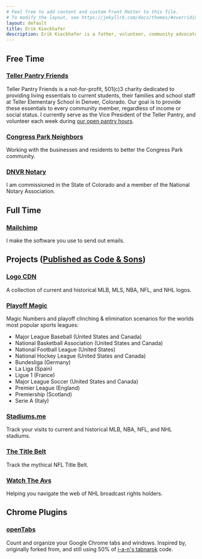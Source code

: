 ```yaml
---
# Feel free to add content and custom Front Matter to this file.
# To modify the layout, see https://jekyllrb.com/docs/themes/#overriding-theme-defaults
layout: default
title: Erik Kieckhafer
description: Erik Kieckhafer is a father, volunteer, community advocate, notary, software engineer.
---
```


## Free Time

### [Teller Pantry Friends](https://tellerpantry.org)

Teller Pantry Friends is a not-for-profit, 501(c)3 charity dedicated to providing living essentials to current students, their families and school staff at Teller Elementary School in Denver, Colorado. Our goal is to provide these essentials to every community member, regardless of income or social status. I currently serve as the Vice President of the Teller Pantry, and volunteer each week during [our open pantry hours](https://www.tellerpantry.org/hours/).

### [Congress Park Neighbors](https://www.congressparkneighbors.org)

Working with the businesses and residents to better the Congress Park community.

### [DNVR Notary](https://dnvrnotary.com/)

I am commissioned in the State of Colorado and a member of the National Notary Association.

## Full Time

### [Mailchimp](https://mailchimp.com)

I make the software you use to send out emails.

## Projects ([Published as Code & Sons](https://codeandsons.com))

### [Logo CDN](https://logocdn.com)

A collection of current and historical MLB, MLS, NBA, NFL, and NHL logos.

### [Playoff Magic](https://playoffmagic.com)

Magic Numbers and playoff clinching & elimination scenarios for the worlds most popular sports leagues:

- Major League Baseball (United States and Canada)
- National Basketball Association (United States and Canada)
- National Football League (United States)
- National Hockey League (United States and Canada)
- Bundesliga (Germany)
- La Liga (Spain)
- Ligue 1 (France)
- Major League Soccer (United States and Canada)
- Premier League (England)
- Premiership (Scotland)
- Serie A (Italy)

### [Stadiums.me](https://stadiums.me)

Track your visits to current and historical MLB, NBA, NFL, and NHL stadiums.

### [The Title Belt](https://thetitlebelt.com)

Track the mythical NFL Title Belt.

### [Watch The Avs](https://watchtheavs.com)

Helping you navigate the web of NHL broadcast rights holders.

## Chrome Plugins

### [openTabs](https://chrome.google.com/webstore/detail/opentabs/ldnbelnhmpjjlibfandpolkgfkgombma?hl=en&authuser=0)

Count and organize your Google Chrome tabs and windows. Inspired by, originally forked from, and still using 50% of [i-a-n's tabnarok](https://github.com/i-a-n/tabnarok) code.
